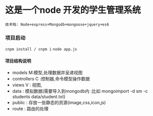 # 这是一个node 开发的学生管理系统
`技术栈: Node+express+Mongodb+mongoose+jquery+es6`

### 项目启动
`cnpm install / cnpm i`
`node app.js`

#### 项目结构说明
* models M:模型,处理数据并呈递视图
* controllers C :控制器,命令模型操作数据
* views V : 视图,
* data :  模拟数据(需要导入到mongodb内 :比如 mongoimport -d sm -c students data/student.txt)
* public : 存放一些静态的资源(image,css,icon,js)
* route : 路由的处理